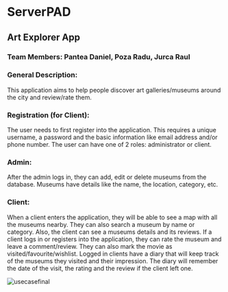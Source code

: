 # ServerPAD

## Art Explorer App

### Team Members: Pantea Daniel, Poza Radu, Jurca Raul

### General Description:
This application aims to help people discover art galleries/museums around the city and review/rate them.
### Registration (for Client):
The user needs to first register into the application. This requires a unique username, a password and the basic information like email address and/or phone number. 
The user can have one of 2 roles: administrator or client.
### Admin:
After the admin logs in, they can add, edit or delete museums from the database. Museums have details like the name, the location, category, etc.
### Client:
When a client enters the application, they will be able to see a map with all the museums nearby. They can also search a museum by name or category. Also, the client can see a museums details and its reviews.
If a client logs in or registers into the application, they can rate the museum and leave a comment/review. They can also mark the movie as visited/favourite/wishlist.
Logged in clients have a diary that will keep track of the museums they visited and their impression. The diary will remember the date of the visit, the rating and the review if the client left one.


![usecasefinal](https://user-images.githubusercontent.com/80643463/162056012-9c1ffdd1-97f4-4267-8279-f6fc9b6f7b38.jpg)

